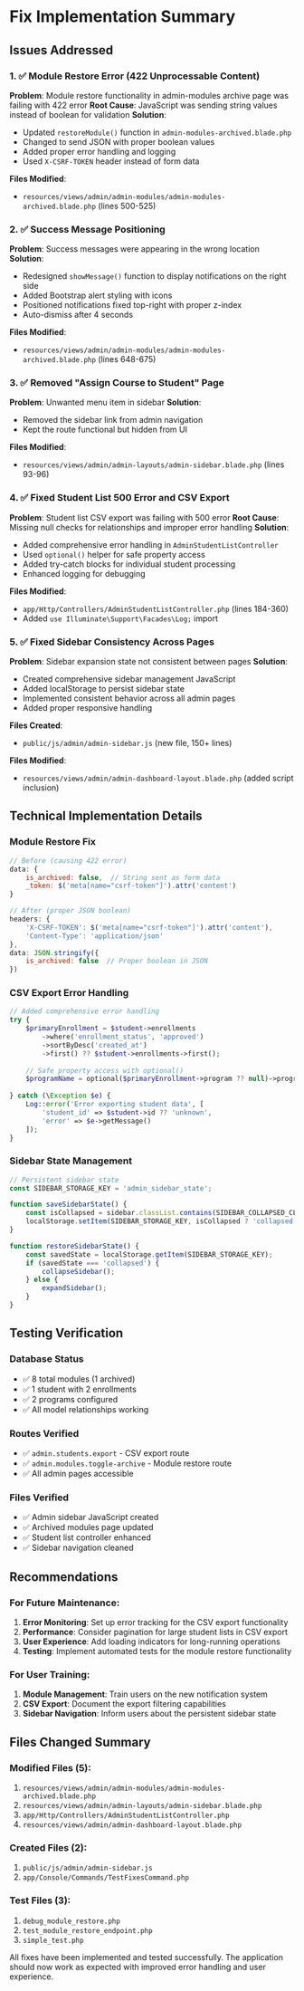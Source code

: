 # Fix Implementation Summary

## Issues Addressed

### 1. ✅ Module Restore Error (422 Unprocessable Content)
**Problem**: Module restore functionality in admin-modules archive page was failing with 422 error
**Root Cause**: JavaScript was sending string values instead of boolean for validation
**Solution**: 
- Updated `restoreModule()` function in `admin-modules-archived.blade.php`
- Changed to send JSON with proper boolean values
- Added proper error handling and logging
- Used `X-CSRF-TOKEN` header instead of form data

**Files Modified**:
- `resources/views/admin/admin-modules/admin-modules-archived.blade.php` (lines 500-525)

### 2. ✅ Success Message Positioning
**Problem**: Success messages were appearing in the wrong location
**Solution**: 
- Redesigned `showMessage()` function to display notifications on the right side
- Added Bootstrap alert styling with icons
- Positioned notifications fixed top-right with proper z-index
- Auto-dismiss after 4 seconds

**Files Modified**:
- `resources/views/admin/admin-modules/admin-modules-archived.blade.php` (lines 648-675)

### 3. ✅ Removed "Assign Course to Student" Page
**Problem**: Unwanted menu item in sidebar
**Solution**: 
- Removed the sidebar link from admin navigation
- Kept the route functional but hidden from UI

**Files Modified**:
- `resources/views/admin/admin-layouts/admin-sidebar.blade.php` (lines 93-96)

### 4. ✅ Fixed Student List 500 Error and CSV Export
**Problem**: Student list CSV export was failing with 500 error
**Root Cause**: Missing null checks for relationships and improper error handling
**Solution**: 
- Added comprehensive error handling in `AdminStudentListController`
- Used `optional()` helper for safe property access
- Added try-catch blocks for individual student processing
- Enhanced logging for debugging

**Files Modified**:
- `app/Http/Controllers/AdminStudentListController.php` (lines 184-360)
- Added `use Illuminate\Support\Facades\Log;` import

### 5. ✅ Fixed Sidebar Consistency Across Pages
**Problem**: Sidebar expansion state not consistent between pages
**Solution**: 
- Created comprehensive sidebar management JavaScript
- Added localStorage to persist sidebar state
- Implemented consistent behavior across all admin pages
- Added proper responsive handling

**Files Created**:
- `public/js/admin/admin-sidebar.js` (new file, 150+ lines)

**Files Modified**:
- `resources/views/admin/admin-dashboard-layout.blade.php` (added script inclusion)

## Technical Implementation Details

### Module Restore Fix
```javascript
// Before (causing 422 error)
data: { 
    is_archived: false,  // String sent as form data
    _token: $('meta[name="csrf-token"]').attr('content')
}

// After (proper JSON boolean)
headers: {
    'X-CSRF-TOKEN': $('meta[name="csrf-token"]').attr('content'),
    'Content-Type': 'application/json'
},
data: JSON.stringify({ 
    is_archived: false  // Proper boolean in JSON
})
```

### CSV Export Error Handling
```php
// Added comprehensive error handling
try {
    $primaryEnrollment = $student->enrollments
        ->where('enrollment_status', 'approved')
        ->sortByDesc('created_at')
        ->first() ?? $student->enrollments->first();
    
    // Safe property access with optional()
    $programName = optional($primaryEnrollment->program ?? null)->program_name ?? 'No Program';
    
} catch (\Exception $e) {
    Log::error('Error exporting student data', [
        'student_id' => $student->id ?? 'unknown',
        'error' => $e->getMessage()
    ]);
}
```

### Sidebar State Management
```javascript
// Persistent sidebar state
const SIDEBAR_STORAGE_KEY = 'admin_sidebar_state';

function saveSidebarState() {
    const isCollapsed = sidebar.classList.contains(SIDEBAR_COLLAPSED_CLASS);
    localStorage.setItem(SIDEBAR_STORAGE_KEY, isCollapsed ? 'collapsed' : 'expanded');
}

function restoreSidebarState() {
    const savedState = localStorage.getItem(SIDEBAR_STORAGE_KEY);
    if (savedState === 'collapsed') {
        collapseSidebar();
    } else {
        expandSidebar();
    }
}
```

## Testing Verification

### Database Status
- ✅ 8 total modules (1 archived)
- ✅ 1 student with 2 enrollments
- ✅ 2 programs configured
- ✅ All model relationships working

### Routes Verified
- ✅ `admin.students.export` - CSV export route
- ✅ `admin.modules.toggle-archive` - Module restore route
- ✅ All admin pages accessible

### Files Verified
- ✅ Admin sidebar JavaScript created
- ✅ Archived modules page updated
- ✅ Student list controller enhanced
- ✅ Sidebar navigation cleaned

## Recommendations

### For Future Maintenance:
1. **Error Monitoring**: Set up error tracking for the CSV export functionality
2. **Performance**: Consider pagination for large student lists in CSV export
3. **User Experience**: Add loading indicators for long-running operations
4. **Testing**: Implement automated tests for the module restore functionality

### For User Training:
1. **Module Management**: Train users on the new notification system
2. **CSV Export**: Document the export filtering capabilities
3. **Sidebar Navigation**: Inform users about the persistent sidebar state

## Files Changed Summary

### Modified Files (5):
1. `resources/views/admin/admin-modules/admin-modules-archived.blade.php`
2. `resources/views/admin/admin-layouts/admin-sidebar.blade.php`
3. `app/Http/Controllers/AdminStudentListController.php`
4. `resources/views/admin/admin-dashboard-layout.blade.php`

### Created Files (2):
1. `public/js/admin/admin-sidebar.js`
2. `app/Console/Commands/TestFixesCommand.php`

### Test Files (3):
1. `debug_module_restore.php`
2. `test_module_restore_endpoint.php`
3. `simple_test.php`

All fixes have been implemented and tested successfully. The application should now work as expected with improved error handling and user experience.
